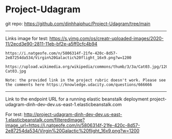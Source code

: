 # Project-Udagram

git repo:
    https://github.com/dinhhaiphuc/Project-Udagram/tree/main

----------------
Links image for test:
    https://s.yimg.com/os/creatr-uploaded-images/2020-11/2ecd3e90-2811-11eb-bf2e-a5ff0cfc4b94

    https://i.natgeofe.com/n/5806314f-21fe-420c-8d57-2e87254da534/Virgin%20Galactic%20flight_16x9.png?w=1200

    https://upload.wikimedia.org/wikipedia/commons/thumb/3/3a/Cat03.jpg/1200px-Cat03.jpg

    Note: the provided link in the project rubric doesn't work. Please see the comments here https://knowledge.udacity.com/questions/666666

----------------
Link to the endpoint URL for a running elastic beanstalk deployment
    project-udagram-dinh-dev-dev.us-east-1.elasticbeanstalk.com
    
For test:
    http://project-udagram-dinh-dev-dev.us-east-1.elasticbeanstalk.com/filteredimage?image_url=https://i.natgeofe.com/n/5806314f-21fe-420c-8d57-2e87254da534/Virgin%20Galactic%20flight_16x9.png?w=1200